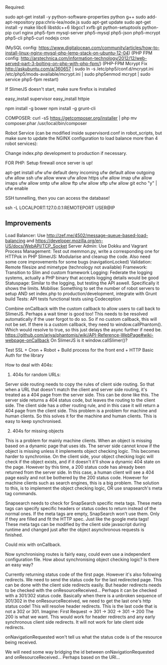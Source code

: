 Required:

sudo apt-get install -y python-software-properties python g++
sudo add-apt-repository ppa:chris-lea/node.js
sudo apt-get update
sudo apt-get install -y make libc6 libstdc++6 libgcc1 xvfb git python-setuptools python-pip curl nginx php5-fpm mysql-server php5-mysql php5-json php5-mcrypt php5-cli php5-curl nodejs cron

(MySQL config: https://www.digitalocean.com/community/articles/how-to-install-linux-nginx-mysql-php-lemp-stack-on-ubuntu-12-04)
(PHP FPM config: http://arstechnica.com/information-technology/2012/12/web-served-part-3-bolting-on-php-with-php-fpm/)
(PHP-FPM Mcrypt Fix http://askubuntu.com/a/360657 | sudo ln -s /etc/php5/conf.d/mcrypt.ini /etc/php5/mods-available/mcrypt.ini | sudo php5enmod mcrypt | sudo service php5-fpm restart)

If SlimerJS doesn't start, make sure firefox is installed

easy_install supervisor
easy_install httpie

npm install -g bower
npm install -g grunt-cli

COMPOSER:
curl -sS https://getcomposer.org/installer | php
mv composer.phar /usr/local/bin/composer

Robot Service (can be modified inside supervisord.conf in robot_scripts, but make sure to update the NGINX configuration to load balance more than 4 robot services):

Change index.php development to production if necessary.

FOR PHP:
Setup firewall once server is up!

apt-get install ufw
ufw default deny incoming
ufw default allow outgoing
ufw allow ssh
ufw allow www
ufw allow https
ufw allow imap
ufw allow imaps
ufw allow smtp
ufw allow ftp
ufw allow sftp
ufw allow git
echo "y" | ufw enable

SSH tunnelling, then you can access the database!

ssh -L LOCALPORT:127.0.0.1:REMOTEPORT USER@IP


Improvements
------------

Load Balancer: Use http://zef.me/4502/message-queue-based-load-balancing and https://developer.mozilla.org/en-US/docs/WebAPI/TCP_Socket
Server Admin: Use Dokku and Vagrant
Process Management: Test out memmon.py, write a corresponding one for HTTPok in PHP
SlimerJS: Modularise and cleanup the code. Also need some core improvements for some bugs (navigationLocked)
Validation: Remote filesize and mimetype (technology not available)
Framework: Transition to Slim and custom framework
Logging: Federate the logging systems, actually a PHP binary that accepts logging details would be good
Statuspage: Similar to the logging, but testing the API aswell. Specifically it shows the limits.
Mobilise: Something to set the number of robot servers to setup AND set index.php to production/development, integrate with Grunt build
Tests: API tests functional tests using Codeception

Combine onCallback with the custom callback to allow users to call back to SlimerJS. Perhaps a wait timer is good too! This needs to be resolved automatically if the user forgot to do so. So if no custom callback, this will not be set. If there is a custom callback, they need to window.callPhantom(). Which would resolve to true, so this just delays the async further if need be. https://github.com/ariya/phantomjs/wiki/API-Reference-WebPage#wiki-webpage-onCallback On SlimerJS is it window.callSlimer()?

Test SSL + Cron + Robot + Build process for the front end + HTTP Basic Auth for the library

How to deal with 404s:

1. 404s for random URLs:

Server side routing needs to copy the rules of client side routing. So that when a URL that doesn't match the client and server side routing, it's treated as a 404 page from the server side. This can be done like this. The server side returns a 404 status code, but leaves the routing to the client side. The client side has a other routing rule, and in this case it will return a 404 page from the client side.
This problem is a problem for machine and human clients. So this solves it for the machine and human clients.
This is easy to keep synchronised.

2. 404s for missing objects

This is a problem for mainly machine clients.
When an object is missing based on a dynamic page that uses ids. The server side cannot know if the object is missing unless it implements object checking logic. This becomes harder to synchronise.
On the client side, your object checking logic will check if the object exists, and if it doesn't it'll show a dynamic 404 state on the page. However by this time, a 200 status code has already been returned from the server side.
In this case, a human client will see a 404 page easily and not be bothered by the 200 status code. However for machine clients such as search engines, this is a big problem. The solution to this, is to implement the object checking logic, OR use snapsearch's meta tag commands.

Snapsearch needs to check for SnapSearch specific meta tags. These meta tags can specify specific headers or status codes to return instead of the normal ones.
If the meta tags are empty, SnapSearch won't use them. Only if they are filled and fit the HTTP spec.
Just like the google meta tags!
These meta tags can be modified by the client side javascript during runtime and changed just after the object asynchronous requests is finished.

Could mix with onCallback.

Now synchronising routes is fairly easy, could even use a independent configuration file.
How about synchronising object checking logic?
Is there an easy way?

Currently returning status code of the first page. However it's also following redirects.
We need to send the status code for the last redirected page.
This can be done with the client side redirects easily.
But header redirects needs to be checked with the onResourceReceived...
Perhaps it can be checked with a 301/302 status code.
Basically when there is a unbroken sequence of 301/302 in the onResourceReceived, we need to get the last
one's http status code! This will resolve header redirects. This is the last code that is not a 302 or 301.
Imagine: First Request -> 301 -> 302 -> 301 -> 200 
The 200 is what we want.
This would work for header redirects and any early synchronous client side redirects.
It will not work for late client side redirects. 

onNavigationRequested won't tell us what the status code is of the resource being received.

We will need some way bridging the id between onNavigationRequested and onResourceReceived...
Perhaps based on the URl...